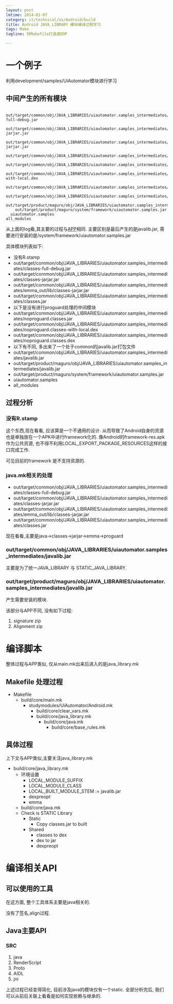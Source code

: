 ```yaml
---
layout: post
lmtime: 2014-01-07
category: it/technical/os/Android/build
title: Android JAVA_LIBRARY 模块编译过程学习
tags: Make
tagline: 将Makefile打造成OOP

---
```


# 一个例子

利用development/samples/UiAutomator模块进行学习

## 中间产生的所有模块

```shell
                    out/target/common/obj/JAVA_LIBRARIES/uiautomator.samples_intermediates/classes-full-debug.jar
                  out/target/common/obj/JAVA_LIBRARIES/uiautomator.samples_intermediates/classes-jarjar.jar
                out/target/common/obj/JAVA_LIBRARIES/uiautomator.samples_intermediates/emma_out/lib/classes-jarjar.jar
              out/target/common/obj/JAVA_LIBRARIES/uiautomator.samples_intermediates/classes.jar
            out/target/common/obj/JAVA_LIBRARIES/uiautomator.samples_intermediates/noproguard.classes.jar
          out/target/common/obj/JAVA_LIBRARIES/uiautomator.samples_intermediates/noproguard.classes-with-local.dex
        out/target/common/obj/JAVA_LIBRARIES/uiautomator.samples_intermediates/noproguard.classes.dex
      out/target/common/obj/JAVA_LIBRARIES/uiautomator.samples_intermediates/javalib.jar
    out/target/product/maguro/obj/JAVA_LIBRARIES/uiautomator.samples_intermediates/javalib.jar
    out/target/product/maguro/system/framework/uiautomator.samples.jar
  uiautomator.samples
all_modules
```

从上面的log看,其主要的过程与[APP](/it/technical/os/Android/build/2014/01/03/APP/)相同.
主要区别是最后产生的是javalib.jar, 需要进行安装的是/system/framework/uiautomator.samples.jar

具体模块列表如下:

- 没有R.stamp
- out/target/common/obj/JAVA_LIBRARIES/uiautomator.samples_intermediates/classes-full-debug.jar
- out/target/common/obj/JAVA_LIBRARIES/uiautomator.samples_intermediates/classes-jarjar.jar
- out/target/common/obj/JAVA_LIBRARIES/uiautomator.samples_intermediates/emma_out/lib/classes-jarjar.jar
- out/target/common/obj/JAVA_LIBRARIES/uiautomator.samples_intermediates/classes.jar
- 以下是没有进行proguard处理的中间模块
- out/target/common/obj/JAVA_LIBRARIES/uiautomator.samples_intermediates/noproguard.classes.jar
- out/target/common/obj/JAVA_LIBRARIES/uiautomator.samples_intermediates/noproguard.classes-with-local.dex
- out/target/common/obj/JAVA_LIBRARIES/uiautomator.samples_intermediates/noproguard.classes.dex
- 以下有不同, 多出来了一个处于common的javalib.jar打包文件
- out/target/common/obj/JAVA_LIBRARIES/uiautomator.samples_intermediates/javalib.jar
- out/target/product/maguro/obj/JAVA_LIBRARIES/uiautomator.samples_intermediates/javalib.jar
- out/target/product/maguro/system/framework/uiautomator.samples.jar
- uiautomator.samples
- all_modules

## 过程分析

### 没有R.stamp

这个东西,现在看看, 应该算是一个不通用的设计.
从而导致了Android自身的资源也是单独放在一个APK中进行framework化的.
像Android的framework-res.apk作为公共资源, 也不得不利用LOCAL_EXPORT_PACKAGE_RESOURCES这样的接口完成工作.

可见目前的framework 是不支持资源的.

### java.mk相关的处理
- out/target/common/obj/JAVA_LIBRARIES/uiautomator.samples_intermediates/classes-full-debug.jar
- out/target/common/obj/JAVA_LIBRARIES/uiautomator.samples_intermediates/classes-jarjar.jar
- out/target/common/obj/JAVA_LIBRARIES/uiautomator.samples_intermediates/emma_out/lib/classes-jarjar.jar
- out/target/common/obj/JAVA_LIBRARIES/uiautomator.samples_intermediates/classes.jar

现在看看,主要是java->classes->jarjar->emma->proguard

### out/target/common/obj/JAVA_LIBRARIES/uiautomator.samples_intermediates/javalib.jar

主要是为了统一JAVA\_LIBRARY 与 STATIC_JAVA_LIBRARY.

### out/target/product/maguro/obj/JAVA_LIBRARIES/uiautomator.samples_intermediates/javalib.jar

产生需要安装的模块.

该部分与APP不同, 没有如下过程:

1. signature zip
2. Alignment zip

# 编译脚本

整体过程与APP类似, 仅从main.mk出来后进入的是java_library.mk

## Makefile 处理过程
- Makefile
    - build/core/main.mk
        - studymodules/UiAutomator/Android.mk
            - build/core/clear_vars.mk
            - build/core/java_library.mk
                - build/core/java.mk
                    - build/core/base_rules.mk

## 具体过程

上下文与APP类似,主要关注java_library.mk

- build/core/java_library.mk
    - 环境设置
        - LOCAL_MODULE_SUFFIX
        - LOCAL_MODULE_CLASS
        - LOCAL_BUILT_MODULE_STEM := javalib.jar
        - dexpreopt
        - emma
    - build/core/java.mk
    - Check is STATIC Library
        - Static
            - Copy classes.jar to built
        - Shared
            - classes to dex
            - dex to jar
            - dexpreopt

# 编译相关API
## 可以使用的工具

在这方面, 整个工具体系主要是java相关的.

没有了签名,align过程.

## Java主要API

### SRC
1. java
2. RenderScript
3. Proto
4. AIDL
5. jni

上述过程已经变得简化, 目前涉及java的模块仅有一个static.
全部分析完后, 我们可以从前后关联上看看是如何实现依赖与继承的.
